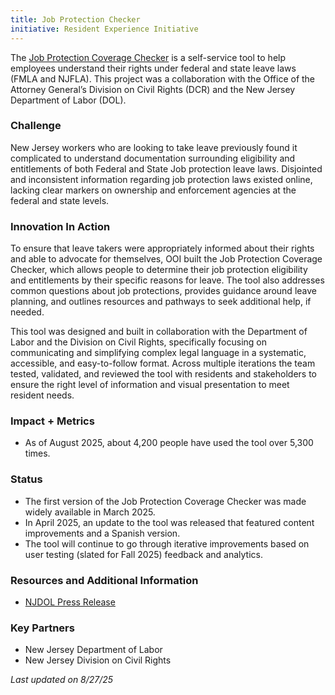 ```yaml
---
title: Job Protection Checker
initiative: Resident Experience Initiative
---
```


The [Job Protection Coverage Checker](https://www.nj.gov/labor/myleavebenefits/worker/job-protection-information/welcome.shtml) is a self-service tool to help employees understand their rights under federal and state leave laws (FMLA and NJFLA). This project was a collaboration with the Office of the Attorney General’s Division on Civil Rights (DCR) and  the New Jersey Department of Labor (DOL).  

### Challenge  

New Jersey workers who are looking to take leave previously found it complicated to understand documentation surrounding eligibility and entitlements of both Federal and State Job protection leave laws. Disjointed and inconsistent information regarding job protection laws existed online, lacking clear markers on ownership and enforcement agencies at the federal and state levels.  

### Innovation In Action  

To ensure that leave takers were appropriately informed about their rights and able to advocate for themselves, OOI built the Job Protection Coverage Checker, which allows people to determine their job protection eligibility and entitlements by their specific reasons for leave. The tool also addresses common questions about job protections, provides guidance around leave planning, and outlines resources and pathways to seek additional help, if needed.  

This tool was designed and built in collaboration with the Department of Labor and the Division on Civil Rights, specifically focusing on communicating and simplifying complex legal language in a systematic, accessible, and easy-to-follow format. Across multiple iterations the team tested, validated, and reviewed the tool with residents and stakeholders to ensure the right level of information and visual presentation to meet resident needs.   

### Impact \+ Metrics

* As of August 2025, about 4,200 people have used the tool over 5,300 times. 

### Status

* The first version of the Job Protection Coverage Checker was made widely available in March 2025\.  
* In April 2025, an update to the tool was released that featured content improvements and a Spanish version.   
* The tool will continue to go through iterative improvements based on user testing (slated for Fall 2025) feedback and analytics.  

### Resources and Additional Information

* [NJDOL Press Release](https://www.nj.gov/labor/lwdhome/press/2025/20250313_tdifliguide.shtml) 

### Key Partners

* New Jersey Department of Labor  
* New Jersey Division on Civil Rights

*Last updated on 8/27/25*
